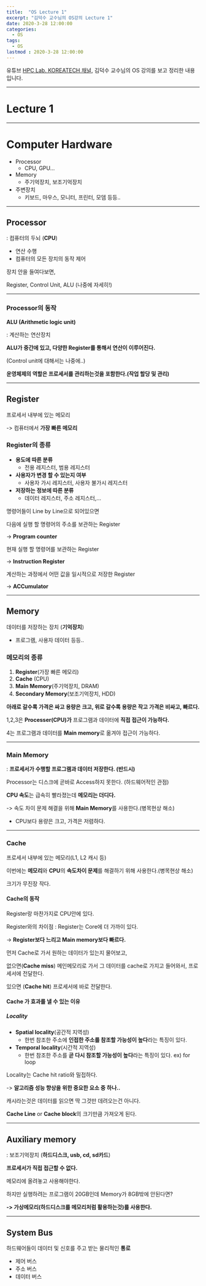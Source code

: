```yaml
---
title:  "OS Lecture 1"
excerpt: "김덕수 교수님의 OS강의 Lecture 1"
date: 2020-3-28 12:00:00
categories:
  - OS
tags:
  - OS
lastmod : 2020-3-28 12:00:00
---
```




유튜브 [HPC Lab. KOREATECH 채널](https://www.youtube.com/channel/UCHvXywxOtwLedY5OX-Teg5w), 김덕수 교수님의 OS 강의를 보고 정리한 내용입니다.

---

# Lecture 1

---

# Computer Hardware

- Processor
  - CPU,  GPU...
- Memory
  - 주기억장치, 보조기억장치
- 주변장치
  - 키보드, 마우스, 모니터, 프린터, 모뎀 등등..



---

## Processor

: 컴퓨터의 두뇌 (**CPU**)

- 연산 수행
- 컴퓨터의 모든 장치의 동작 제어

장치 안을 들여다보면,

Register, Control Unit, ALU (나중에 자세히!)



---

### Processor의 동작

**ALU (Arithmetic logic unit)** 

: 계산하는 연산장치

**ALU가 중간에 있고, 다양한 Register를 통해서 연산이 이루어진다.**

(Control unit에 대해서는 나중에..)



**운영체제의 역할은 프로세서를 관리하는것을 포함한다.(작업 할당 및 관리)**



---

## Register

프로세서 내부에 있는 메모리

-> 컴퓨터에서 **가장 빠른 메모리**



### Register의 종류

- **용도에 따른 분류**
  - 전용 레지스터, 범용 레지스터
- **사용자가 변경 할 수 있는지 여부**
  - 사용자 가시 레지스터, 사용자 불가시 레지스터
- **저장하는 정보에 따른 분류**
  - 데이터 레지스터, 주소 레지스터,...



명령어들이 Line by Line으로 되어있으면

다음에 실행 할 명령어의 주소를 보관하는 Register

-> **Program counter**

현재 실행 할 명령어를 보관하는 Register

-> **Instruction Register**

계산하는 과정에서 어떤 값을 일시적으로 저장한 Register

->  **ACCumulator**



---

## Memory

데이터를 저장하는 장치 (**기억장치**)

- 프로그램, 사용자 데이터 등등..



### 메모리의 종류

1. **Register**(가장 빠른 메모리)
2. **Cache** (CPU)
3. **Main Memory**(주기억장치, DRAM)
4. **Secondary Memory**(보조기억장치, HDD)

**아래로 갈수록 가격은 싸고 용량은 크고, 위로 갈수록 용량은 작고 가격은 비싸고, 빠르다.**

1,2,3은 **Processer(CPU)가** 프로그램과 데이터에 **직접 접근이 가능하다.**

4는 프로그램과 데이터를 **Main memory**로 옮겨야 접근이 가능하다.



---

### Main Memory

: **프로세서가 수행할 프로그램과 데이터 저장한다. (반드시)**

Processor는 디스크에 곧바로 Access하지 못한다. (하드웨어적인 관점)



**CPU 속도**는 급속히 빨라졌는데 **메모리는 더디다.**

-> 속도 차이 문제 해결을 위해 **Main Memory**를 사용한다.(병목현상 해소)

- CPU보다 용량은 크고, 가격은 저렴하다.



---

### Cache

프로세서 내부에 있는 메모리(L1, L2 캐시 등)

이번에는 **메모리**와 **CPU**의 **속도차이 문제**를 해결하기 위해 사용한다.(병목현상 해소)

크기가 무진장 작다.



#### Cache의 동작

Register랑 마찬가지로 CPU안에 있다.

Register와의 차이점 : Register는 Core에 더 가까이 있다.

-> **Register보다 느리고 Main memory보다 빠르다.**



먼저 Cache로 가서 원하는 데이터가 있는지 물어보고, 

없으면(**Cache miss**) 메인메모리로 가서 그 데이터를 cache로 가지고 들어와서, 프로세서에 전달한다.

있으면 (**Cache hit**) 프로세서에 바로 전달한다.



#### **Cache 가 효과를 낼 수 있는 이유**

##### Locality

- **Spatial locality**(공간적 지역성)
  - 한번 참조한 주소에 **인접한 주소를 참조할 가능성이 높다**라는 특징이 있다.
- **Temporal locality**(시간적 지역성)
  - 한번 참조한 주소를 **곧 다시 참조할 가능성이 높다**라는 특징이 있다. ex) for loop



Locality는 Cache hit ratio와 밀접하다.

-> **알고리즘 성능 향상을 위한 중요한 요소 중 하나..**



캐시라는것은 데이터를 읽으면 딱 그것만 데려오는건 아니다.

**Cache Line** or **Cache block**의 크기만큼 가져오게 된다.



---

## Auxiliary memory

:  보조기억장치 (**하드디스크, usb, cd, sd카드**)

**프로세서가 직접 접근할 수 없다.** 

메모리에 올려놓고 사용해야한다.



하지만 실행하려는 프로그램이 20GB인데 Memory가 8GB밖에 안된다면?

**-> 가상메모리(하드디스크를 메모리처럼 활용하는것)를 사용한다.**



---

## System Bus

하드웨어들이 데이터 및 신호를 주고 받는 물리적인 **통로**

- 제어 버스
- 주소 버스
- 데이터 버스


















